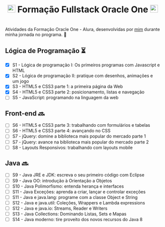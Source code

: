 # <h1 align="center"> <img width="25px" src="https://avatars.githubusercontent.com/u/4430336?s=200&v=4"> Formação Fullstack Oracle One <img width="25px" src="https://avatars.githubusercontent.com/u/4430336?s=200&v=4"> <h1>

Atividades da Formação Oracle One - Alura, desenvolvidas por [mim](https://www.linkedin.com/in/elizabethvelozo) durante minha jornada no programa. :dart:

## Lógica de Programação ⏳

- [x] S1 - Lógica de programação I: Os primeiros programas com Javascript e HTML
- [x] S2 - Lógica de programação II: pratique com desenhos, animações e um jogo
- [x] S3 - HTML5 e CSS3 parte 1: a primeira página da Web
- [x] S4 - HTML5 e CSS3 parte 2: posicionamento, listas e navegação
- [ ] S5 - JavaScript: programando na linguagem da web

## Front-end 🔜

- [ ] S6 - HTML5 e CSS3 parte 3: trabalhando com formulários e tabelas
- [ ] S6 - HTML5 e CSS3 parte 4: avançando no CSS
- [ ] S7 - jQuery: domine a biblioteca mais popular do mercado parte 1
- [ ] S7 - jQuery: avance na biblioteca mais popular do mercado parte 2
- [ ] S8 - Layouts Responsivos: trabalhando com layouts mobile

## Java 🔜

- [ ] S9 - Java JRE e JDK: escreva o seu primeiro código com Eclipse
- [ ] S9 - Java OO: introdução à Orientação a Objetos
- [ ] S10 - Java Polimorfismo: entenda herança e interfaces
- [ ] S11 - Java Exceções: aprenda a criar, lançar e controlar exceções
- [ ] S11 - Java e java.lang: programe com a classe Object e String
- [ ] S12 - Java e java.util: Coleções, Wrappers e Lambda expressions
- [ ] S12 - Java e java.io: Streams, Reader e Writers
- [ ] S13 - Java Collections: Dominando Listas, Sets e Mapas
- [ ] S14 - Java moderno: tire proveito dos novos recursos do Java 8
